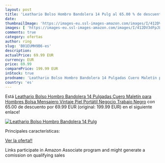 ```yaml
---
layout: post
title: 'Leathario Bolso Hombro Bandolera 14 Pulg al 65.00 % de descuento'
date: 
thumbnailImage: 'https://images-eu.ssl-images-amazon.com/images/I/412DV3dFpJL._SL200_.jpg'
images: [ 'https://images-eu.ssl-images-amazon.com/images/I/412DV3dFpJL._SL200_.jpg' ]
comments: true
category: ofertas
author: ring
slug: 'B01EUMH9B6-es'
description:
actualPrice: 69.99 EUR
currency: EUR
price: 69.99
comparePrice: 199.99 EUR
inStock: true
prodname: 'Leathario Bolso Hombro Bandolera 14 Pulgadas Cuero Maletín para Hombres Bolsa Mensajero Vintaje Piel Portátil Negocio Trabajo Negro'
country: 'es'
---
```


Está [Leathario Bolso Hombro Bandolera 14 Pulgadas Cuero Maletín para Hombres Bolsa Mensajero Vintaje Piel Portátil Negocio Trabajo Negro](https://www.amazon.es/dp/B01EUMH9B6/?tag=tolees-21) con 65.00 de descuento por 69.99 EUR (original: 199.99 EUR) en el siguiente enlace!

[![Leathario Bolso Hombro Bandolera 14 Pulg](https://images-eu.ssl-images-amazon.com/images/I/412DV3dFpJL._SL200_.jpg)](https://www.amazon.es/dp/B01EUMH9B6/?tag=tolees-21)

Principales características:


[Ver la oferta!!](https://www.amazon.es/dp/B01EUMH9B6/?tag=tolees-21)

Links participate in Amazon Associate program and might generate a comission on qualifying sales


